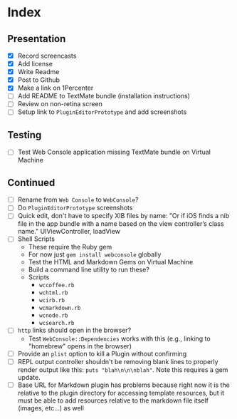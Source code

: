 # Index

## Presentation

* [x] Record screencasts
* [x] Add license
* [x] Write Readme
* [x] Post to Github
* [x] Make a link on 1Percenter
* [ ] Add README to TextMate bundle (installation instructions)
* [ ] Review on non-retina screen
* [ ] Setup link to `PluginEditorPrototype` and add screenshots

## Testing

* [ ] Test Web Console application missing TextMate bundle on Virtual Machine

## Continued

* [ ] Rename from `Web Console` to `WebConsole`?
* [ ] Do `PluginEditorPrototype` screenshots
* [ ] Quick edit, don't have to specify XIB files by name: "Or if iOS finds a nib file in the app bundle with a name based on the view controller’s class name." UIViewController, loadView
* [ ] Shell Scripts
	* These require the Ruby gem
	* For now just `gem install webconsole` globally
	* Test the HTML and Markdown Gems on Virtual Machine
	* Build a command line utility to run these?
	* Scripts
		* `wccoffee.rb`
		* `wchtml.rb`
		* `wcirb.rb`
		* `wcmarkdown.rb`
		* `wcnode.rb`
		* `wcsearch.rb`
* [ ] `http` links should open in the browser?
	* Test `WebConsole::Dependencies` works with this (e.g., linking to "homebrew" opens in the browser)
* [ ] Provide an `plist` option to kill a Plugin without confirming
* [ ] REPL output controller shouldn't be removing blank lines to properly render output like this: `puts "blah\n\n\nblah"`. Note this requires a gem update.
* [ ] Base URL for Markdown plugin has problems because right now it is the relative to the plugin directory for accessing template resources, but it must be able to add resources relative to the markdown file itself (images, etc...) as well